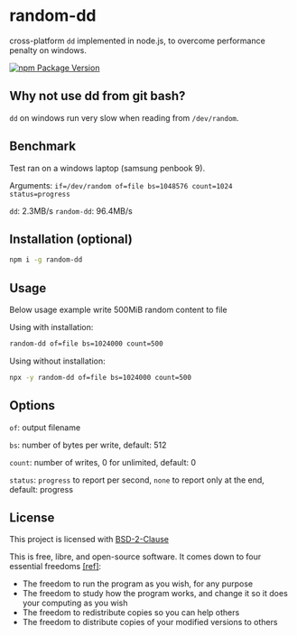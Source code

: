 # random-dd

cross-platform `dd` implemented in node.js, to overcome performance penalty on windows.

[![npm Package Version](https://img.shields.io/npm/v/random-dd)](https://www.npmjs.com/package/random-dd)

## Why not use dd from git bash?

`dd` on windows run very slow when reading from `/dev/random`.

## Benchmark

Test ran on a windows laptop (samsung penbook 9).

Arguments: `if=/dev/random of=file bs=1048576 count=1024 status=progress`

`dd`: 2.3MB/s
`random-dd`: 96.4MB/s

## Installation (optional)

```bash
npm i -g random-dd
```

## Usage

Below usage example write 500MiB random content to file

Using with installation:

```bash
random-dd of=file bs=1024000 count=500
```

Using without installation:

```bash
npx -y random-dd of=file bs=1024000 count=500
```

## Options

`of`: output filename

`bs`: number of bytes per write, default: 512

`count`: number of writes, 0 for unlimited, default: 0

`status`: `progress` to report per second, `none` to report only at the end, default: progress

## License

This project is licensed with [BSD-2-Clause](./LICENSE)

This is free, libre, and open-source software. It comes down to four essential freedoms [[ref]](https://seirdy.one/2021/01/27/whatsapp-and-the-domestication-of-users.html#fnref:2):

- The freedom to run the program as you wish, for any purpose
- The freedom to study how the program works, and change it so it does your computing as you wish
- The freedom to redistribute copies so you can help others
- The freedom to distribute copies of your modified versions to others
